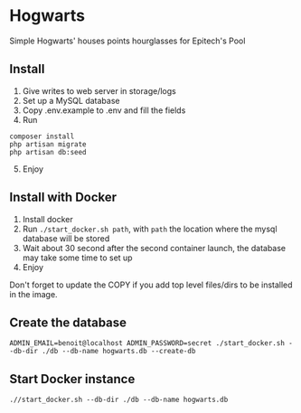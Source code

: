 # Hogwarts

Simple Hogwarts' houses points hourglasses for Epitech's Pool

## Install

1. Give writes to web server in storage/logs
2. Set up a MySQL database
3. Copy .env.example to .env and fill the fields
4. Run

  ```
  composer install
  php artisan migrate
  php artisan db:seed
  ```

5. Enjoy


## Install with Docker

1. Install docker
2. Run ```./start_docker.sh path```, with ```path``` the location where the mysql database will be stored
3. Wait about 30 second after the second container launch, the database may take some time to set up
4. Enjoy


Don't forget to update the COPY if you add top level files/dirs to be installed in the image.


## Create the database

	ADMIN_EMAIL=benoit@localhost ADMIN_PASSWORD=secret ./start_docker.sh --db-dir ./db --db-name hogwarts.db --create-db

## Start Docker instance

	.//start_docker.sh --db-dir ./db --db-name hogwarts.db

